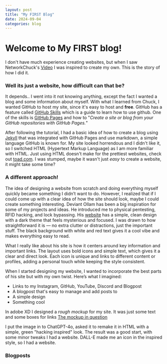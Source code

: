 ```yaml
---
layout: post
title: "My FIRST Blog"
date: 2024-09-04
categories: blog
---
```


# Welcome to My FIRST blog!
I don't have much experience creating websites, but when I saw NetworkChuck's [Video](https://www.youtube.com/watch?v=EXfFBEuCAr0&pp=ygUVbmV0d29yayBjaHVjayB3ZWJzaXRl) I was inspired to create my own. This is the story of how I did it.

### Well its just a website, how difficult can that be? 
It depends.. I went into it not knowing anything, except the fact I wanted a blog and some information about myself.
With what I learned from Chuck, I wanted GitHub to host my site, since it's easy to host and **free**. GitHub has a feature called [GitHub Skills](https://github.com/skills) which is a guide to learn how to use github. One of the skills is [GitHub Pages](https://github.com/skills/github-pages) and how to "*Create a site or blog from your GitHub repositories with GitHub Pages.*"  

After following the tutorial, I had a basic idea of how to create a blog using [Jekyll](https://jekyllrb.com/) that was integrated with GitHub Pages and use markdown, a simple language GitHub is known for. My site looked horrendous and I didn't like it, so I switched HTML (Hypertext Markup Language) as I am more familiar with HTML.
Just using HTML doesn't make for the prettiest websites, check out [toad.com](http://www.toad.com/). I was stumped, maybe it wasn't just *easy* to create a website, it might take some time?

### A different approach!
The idea of designing a website from scratch and doing everything myself quickly became something I didn’t want to do. However, I realized that if I could come up with a clear idea of how the site should look, maybe I could create something interesting.
Deviant Ollam has been a big inspiration for some of my projects and ideas. He introduced me to physical pentesting, RFID hacking, and lock bypassing. His [website](deviating.net) has a simple, clean design with a dark theme that feels mysterious and focused. I was drawn to how straightforward it is — no extra clutter or distractions, just the important stuff. The black background with white and red text gives it a cool vibe and makes everything easy to read.

What I really like about his site is how it centers around key information and important links. The layout uses bold icons and simple text, which gives it a clear and direct look. Each icon is unique and links to different content or profiles, adding a personal touch while keeping the style consistent.

When I started designing my website, I wanted to incorporate the best parts of his site but with my own twist. Here’s what I imagined:
- Links to my Instagram, GitHub, YouTube, Discord and Blogpost
- A blogpost that's easy to manage and add posts to
- A simple design
- Something cool

In adobe XD I designed a *rough mockup* for my site. It was just some text and some boxes for links
[The mockup in question](/assets/images/Hjemmeside.png)

I put the image in to ChatGPT-4o, asked it to remake it in HTML with a simple, green "hacking inspired" look. The result was a good start, with some minor tweaks I had a website. 
DALL-E made me an icon in the inspired style, so I had a website.

### Blogposts
